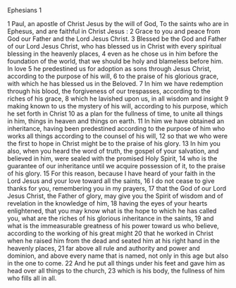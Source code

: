 Ephesians 1

1	Paul, an apostle of Christ Jesus by the will of God, To the saints who are in Ephesus, and are faithful in Christ Jesus :
2	Grace to you and peace from God our Father and the Lord Jesus Christ.
3	Blessed be the God and Father of our Lord Jesus Christ, who has blessed us in Christ with every spiritual blessing in the heavenly places,
4	even as he chose us in him before the foundation of the world, that we should be holy and blameless before him. In love
5	he predestined us for adoption as sons through Jesus Christ, according to the purpose of his will,
6	to the praise of his glorious grace, with which he has blessed us in the Beloved.
7	In him we have redemption through his blood, the forgiveness of our trespasses, according to the riches of his grace,
8	which he lavished upon us, in all wisdom and insight
9	making known to us the mystery of his will, according to his purpose, which he set forth in Christ
10	as a plan for the fullness of time, to unite all things in him, things in heaven and things on earth.
11	In him we have obtained an inheritance, having been predestined according to the purpose of him who works all things according to the counsel of his will,
12	so that we who were the first to hope in Christ might be to the praise of his glory.
13	In him you also, when you heard the word of truth, the gospel of your salvation, and believed in him, were sealed with the promised Holy Spirit,
14	who is the guarantee of our inheritance until we acquire possession of it, to the praise of his glory.
15	For this reason, because I have heard of your faith in the Lord Jesus and your love toward all the saints,
16	I do not cease to give thanks for you, remembering you in my prayers,
17	that the God of our Lord Jesus Christ, the Father of glory, may give you the Spirit of wisdom and of revelation in the knowledge of him,
18	having the eyes of your hearts enlightened, that you may know what is the hope to which he has called you, what are the riches of his glorious inheritance in the saints,
19	and what is the immeasurable greatness of his power toward us who believe, according to the working of his great might
20	that he worked in Christ when he raised him from the dead and seated him at his right hand in the heavenly places,
21	far above all rule and authority and power and dominion, and above every name that is named, not only in this age but also in the one to come.
22	And he put all things under his feet and gave him as head over all things to the church,
23	which is his body, the fullness of him who fills all in all.

